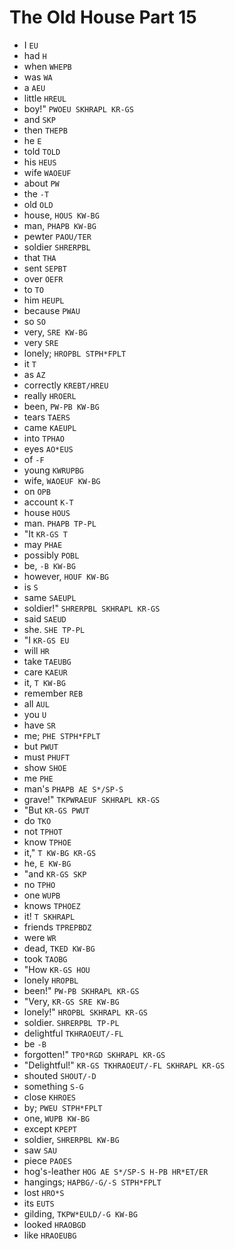 # The Old House Part 15

* I `EU`
* had `H`
* when `WHEPB`
* was `WA`
* a `AEU`
* little `HREUL`
* boy!" `PWOEU SKHRAPL KR-GS`
* and `SKP`
* then `THEPB`
* he `E`
* told `TOLD`
* his `HEUS`
* wife `WAOEUF`
* about `PW`
* the `-T`
* old `OLD`
* house, `HOUS KW-BG`
* man, `PHAPB KW-BG`
* pewter `PAOU/TER`
* soldier `SHRERPBL`
* that `THA`
* sent `SEPBT`
* over `OEFR`
* to `TO`
* him `HEUPL`
* because `PWAU`
* so `SO`
* very, `SRE KW-BG`
* very `SRE`
* lonely; `HROPBL STPH*FPLT`
* it `T`
* as `AZ`
* correctly `KREBT/HREU`
* really `HROERL`
* been, `PW-PB KW-BG`
* tears `TAERS`
* came `KAEUPL`
* into `TPHAO`
* eyes `AO*EUS`
* of `-F`
* young `KWRUPBG`
* wife, `WAOEUF KW-BG`
* on `OPB`
* account `K-T`
* house `HOUS`
* man. `PHAPB TP-PL`
* "It `KR-GS T`
* may `PHAE`
* possibly `POBL`
* be, `-B KW-BG`
* however, `HOUF KW-BG`
* is `S`
* same `SAEUPL`
* soldier!" `SHRERPBL SKHRAPL KR-GS`
* said `SAEUD`
* she. `SHE TP-PL`
* "I `KR-GS EU`
* will `HR`
* take `TAEUBG`
* care `KAEUR`
* it, `T KW-BG`
* remember `REB`
* all `AUL`
* you `U`
* have `SR`
* me; `PHE STPH*FPLT`
* but `PWUT`
* must `PHUFT`
* show `SHOE`
* me `PHE`
* man's `PHAPB AE S*/SP-S`
* grave!" `TKPWRAEUF SKHRAPL KR-GS`
* "But `KR-GS PWUT`
* do `TKO`
* not `TPHOT`
* know `TPHOE`
* it," `T KW-BG KR-GS`
* he, `E KW-BG`
* "and `KR-GS SKP`
* no `TPHO`
* one `WUPB`
* knows `TPHOEZ`
* it! `T SKHRAPL`
* friends `TPREPBDZ`
* were `WR`
* dead, `TKED KW-BG`
* took `TAOBG`
* "How `KR-GS HOU`
* lonely `HROPBL`
* been!" `PW-PB SKHRAPL KR-GS`
* "Very, `KR-GS SRE KW-BG`
* lonely!" `HROPBL SKHRAPL KR-GS`
* soldier. `SHRERPBL TP-PL`
* delightful `TKHRAOEUT/-FL`
* be `-B`
* forgotten!" `TPO*RGD SKHRAPL KR-GS`
* "Delightful!" `KR-GS TKHRAOEUT/-FL SKHRAPL KR-GS`
* shouted `SHOUT/-D`
* something `S-G`
* close `KHROES`
* by; `PWEU STPH*FPLT`
* one, `WUPB KW-BG`
* except `KPEPT`
* soldier, `SHRERPBL KW-BG`
* saw `SAU`
* piece `PAOES`
* hog's-leather `HOG AE S*/SP-S H-PB HR*ET/ER`
* hangings; `HAPBG/-G/-S STPH*FPLT`
* lost `HRO*S`
* its `EUTS`
* gilding, `TKPW*EULD/-G KW-BG`
* looked `HRAOBGD`
* like `HRAOEUBG`
